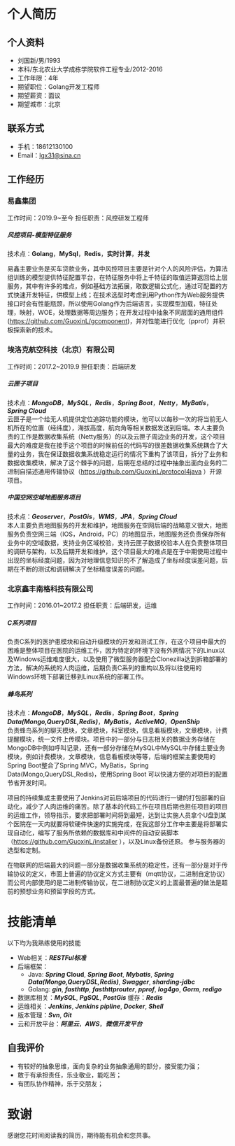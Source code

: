# 个人简历

## 个人资料
 - 刘国新/男/1993
 - 本科/东北农业大学成栋学院软件工程专业/2012-2016
 - 工作年限：4年
 - 期望职位：Golang开发工程师
 - 期望薪资：面议
 - 期望城市：北京

##  联系方式
 - 手机：18612130100
 - Email：lgx31@sina.cn

## 工作经历
### 易鑫集团

工作时间：2019.9~至今
担任职责：风控研发工程师

##### 风控项目-模型特征服务

技术点：**Golang**，**MySql**，**Redis**，**实时计算**，**并发**

易鑫主要业务是买车贷款业务，其中风控项目主要是针对个人的风险评估，为算法组训练的模型提供特征配置平台，在特征服务中将上千特征的取值运算返回给上层服务，其中有许多的难点，例如基础方法拓展，取数逻辑公式化，通过可配置的方式快速开发特征，供模型上线；在技术选型时考虑到用Python作为Web服务提供接口时会有性能瓶颈，所以使用Golang作为后端语言，实现模型加载，特征处理，映射，WOE，处理数据等周边服务；在开发过程中抽象不同层面的通用组件(https://github.com/GuoxinL/gcomponent)，并对性能进行优化（pprof）并积极探索新的技术。

### 埃洛克航空科技（北京）有限公司

工作时间：2017.2~2019.9
担任职责：后端研发

##### 云匣子项目

技术点：_**MongoDB**_，_**MySQL**_，_**Redis**_，_**Spring Boot**_，_**Netty**_，_**MyBatis**_，_**Spring Cloud**_  
云匣子是一个给无人机提供定位追踪功能的模块，他可以以每秒一次的将当前无人机所在的位置（经纬度），海拔高度，航向角等相关数据发送到后端。本人主要负责的工作是数据收集系统（Netty服务）的以及云匣子周边业务的开发，这个项目最大的难度是我在接手这个项目的时候前任的代码写的很差数据收集系统耦合了大量的业务，我在保证数据收集系统稳定运行的情况下重构了该项目，拆分了业务和数据收集模块，解决了这个棘手的问题，后期在总结的过程中抽象出面向业务的二进制自描述通用传输协议（https://github.com/GuoxinL/protocol4java ）开源项目。



##### 中国空网空域地图服务项目
技术点：_**Geoserver**_，_**PostGis**_，_**WMS**_，_**JPA**_，_**Spring Cloud**_  
本人主要负责地图服务的开发和维护，地图服务在空网后端的战略意义很大，地图服务负责空网三端（IOS，Android，PC）的地图显示，地图服务还负责保存所有业务中的空域数据，支持业务区域校验，支持云匣子数据校验本人在负责整体项目的调研与架构，以及后期开发和维护，这个项目最大的难点是在于中期使用过程中出现的坐标经度问题，因为对地理信息知识的不了解造成了坐标经度误差问题，后期在不断的测试和调研解决了坐标精度误差的问题。

### 北京鑫丰南格科技有限公司
工作时间：2016.01~2017.2
担任职责：后端研发，运维  

##### C系列项目
负责C系列的医护患模块和自动升级模块的开发和测试工作，在这个项目中最大的困难是整体项目在医院的运维工作，因为特定的环境下没有外网情况下的Linux以及Windows运维难度很大，以及使用了微型服务器配合Clonezilla达到拆箱部署的方法，解决的系统的人肉运维，后期负责C系列的重构以及将以往使用的Windows环境下部署迁移到Linux系统的部署工作。

##### 蜂鸟系列
技术点：_**MongoDB**_，_**MySQL**_，_**Redis**_，_**Spring Boot**_，_**Spring Data(Mongo,QueryDSL,Redis)**_，_**MyBatis**_，_**ActiveMQ**_，_**OpenShip**_  
负责蜂鸟系列的聊天模块，文章模块，科室模块，信息看板模块，文章模块，计费提醒模块，统一文件上传模块。项目中的一部分与日志相关的数据业务存储在MongoDB中例如呼叫记录，还有一部分存储在MySQL中MySQL中存储主要业务模块，例如计费模块，文章模块，信息看板模块等等，后端的框架主要使用的Spring Boot整合了Spring MVC，MyBatis，Spring Data(Mongo,QueryDSL,Redis)，使用Spring Boot 可以快速方便的对项目的配置节省开发时间。  

项目的持续集成主要使用了Jenkins对前后端项目的代码进行一键的打包部署的自动化，减少了人肉运维的痛苦。除了基本的代码工作在项目后期也担任项目的项目的运维工作，领导指示，要求把部署时间将到最短，达到让实施人员拿个U盘到某个医院在一天内就要将软硬件快速的实施完成，在我这部分工作中主要是将部署实现自动化，编写了服务所依赖的数据库和中间件的自动安装脚本（https://github.com/GuoxinL/installer ），以及Linux备份还原。  参与服务器的选型和定制。

在物联网的后端最大的问题一部分是数据收集系统的稳定性，还有一部分是对于传输协议的定义，市面上普遍的协议定义方式主要有（mqtt协议，二进制自定协议）而公司内部使用的是二进制传输协议，在二进制协议定义的上面最普遍的做法是超前的预想业务和预留字段的方式。

# 技能清单
以下均为我熟练使用的技能

- Web相关：***RESTFul标准***
- 后端框架：
  - Java: ***Spring* Cloud**, ***Spring Boot***, ***Mybatis***, _**Spring Data(Mongo,QueryDSL,Redis)**_, ***Swagger***, ***sharding-jdbc***
  - Golang: ***gin***, ***fasthttp***, ***fasthttprouter***, ***pprof***, ***log4go***, ***Gorm***, ***redigo***
- 数据库相关：***MySQL***, ***PgSQL***, ***PostGis***  缓存：***Redis***
- 运维相关：***Jenkins***, ***Jenkins pipline***, ***Docker***, ***Shell***
- 版本管理：***Svn***, ***Git***
- 云和开放平台：***阿里云***，***AWS***，***微信开发平台***

## 自我评价

- 有较好的抽象思维，面向复杂的业务抽象通用的部分，接受能力强；
- 敢于有承担责任，乐业敬业，能吃苦；
- 有团队协作精神，乐于交朋友；

# 致谢
感谢您花时间阅读我的简历，期待能有机会和您共事。

